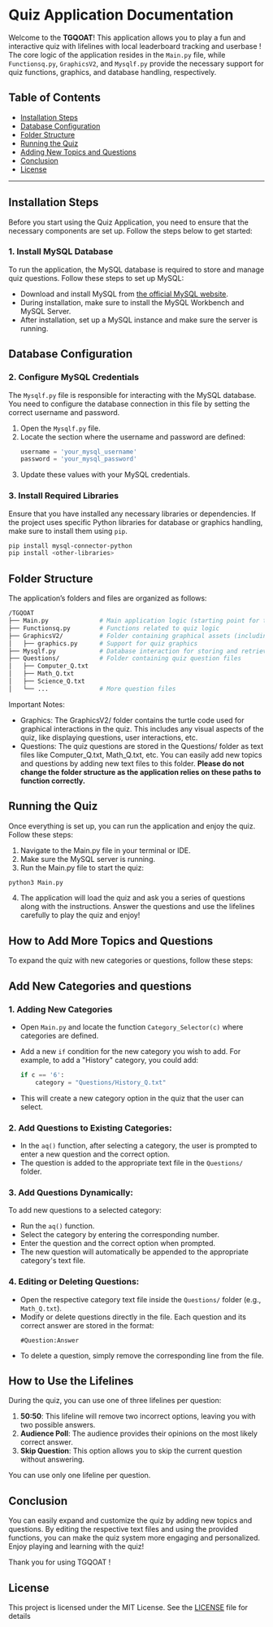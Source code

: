 # Quiz Application Documentation

Welcome to the **TGQOAT**! This application allows you to play a fun and interactive quiz with lifelines with local leaderboard tracking and userbase ! The core logic of the application resides in the `Main.py` file, while `Functionsq.py`, `GraphicsV2`, and `Mysqlf.py` provide the necessary support for quiz functions, graphics, and database handling, respectively.

## Table of Contents

- [Installation Steps](#installation-steps)
- [Database Configuration](#database-configuration)
- [Folder Structure](#folder-structure)
- [Running the Quiz](#running-the-quiz)
- [Adding New Topics and Questions](#add-new-categories-and-questions)
- [Conclusion](#conclusion)
- [License](#license)

---

## Installation Steps
Before you start using the Quiz Application, you need to ensure that the necessary components are set up. Follow the steps below to get started:

### 1. Install MySQL Database

To run the application, the MySQL database is required to store and manage quiz questions. Follow these steps to set up MySQL:

- Download and install MySQL from [the official MySQL website](https://dev.mysql.com/downloads/installer/).
- During installation, make sure to install the MySQL Workbench and MySQL Server.
- After installation, set up a MySQL instance and make sure the server is running.

## Database Configuration

### 2. Configure MySQL Credentials

The `Mysqlf.py` file is responsible for interacting with the MySQL database. You need to configure the database connection in this file by setting the correct username and password.

1. Open the `Mysqlf.py` file.
2. Locate the section where the username and password are defined:
   ```python
   username = 'your_mysql_username'
   password = 'your_mysql_password'
   ```
3. Update these values with your MySQL credentials.

### 3. Install Required Libraries
Ensure that you have installed any necessary libraries or dependencies. If the project uses specific Python libraries for database or graphics handling, make sure to install them using `pip`.
```bash
pip install mysql-connector-python
pip install <other-libraries>
```

## Folder Structure
The application’s folders and files are organized as follows:
```bash
/TGQOAT
├── Main.py              # Main application logic (starting point for the quiz)
├── Functionsq.py        # Functions related to quiz logic
├── GraphicsV2/          # Folder containing graphical assets (including turtle graphics)
│   ├── graphics.py      # Support for quiz graphics
├── Mysqlf.py            # Database interaction for storing and retrieving quiz data
├── Questions/           # Folder containing quiz question files
│   ├── Computer_Q.txt
│   ├── Math_Q.txt
│   ├── Science_Q.txt
│   └── ...              # More question files
```
Important Notes:

- Graphics: The GraphicsV2/ folder contains the turtle code used for graphical interactions in the quiz. This includes any visual aspects of the quiz, like displaying questions, user interactions, etc.
- Questions: The quiz questions are stored in the Questions/ folder as text files like Computer_Q.txt, Math_Q.txt, etc. You can easily add new topics and questions by adding new text files to this folder.
**Please do not change the folder structure as the application relies on these paths to function correctly.**

## Running the Quiz
Once everything is set up, you can run the application and enjoy the quiz. Follow these steps:
1. Navigate to the Main.py file in your terminal or IDE.
2. Make sure the MySQL server is running.
3. Run the Main.py file to start the quiz:
```bash
python3 Main.py
```
4. The application will load the quiz and ask you a series of questions along with the instructions. Answer the questions and use the lifelines carefully to play the quiz and enjoy!
## How to Add More Topics and Questions

To expand the quiz with new categories or questions, follow these steps:

## Add New Categories and questions
### 1. Adding New Categories
   - Open `Main.py` and locate the function `Category_Selector(c)` where categories are defined.
   - Add a new `if` condition for the new category you wish to add. For example, to add a "History" category, you could add:
     ```python
     if c == '6':
         category = "Questions/History_Q.txt"
     ```

   - This will create a new category option in the quiz that the user can select.

### 2. **Add Questions to Existing Categories**:
   - In the `aq()` function, after selecting a category, the user is prompted to enter a new question and the correct option.
   - The question is added to the appropriate text file in the `Questions/` folder.

### 3. **Add Questions Dynamically**:
To add new questions to a selected category:
- Run the `aq()` function.
- Select the category by entering the corresponding number.
- Enter the question and the correct option when prompted.
- The new question will automatically be appended to the appropriate category's text file.

### 4. **Editing or Deleting Questions**:
- Open the respective category text file inside the `Questions/` folder (e.g., `Math_Q.txt`).
- Modify or delete questions directly in the file. Each question and its correct answer are stored in the format:
  ```
  #Question:Answer
  ```
- To delete a question, simply remove the corresponding line from the file.

## How to Use the Lifelines

During the quiz, you can use one of three lifelines per question:
1. **50:50**: This lifeline will remove two incorrect options, leaving you with two possible answers.
2. **Audience Poll**: The audience provides their opinions on the most likely correct answer.
3. **Skip Question**: This option allows you to skip the current question without answering.

You can use only one lifeline per question.

## Conclusion

You can easily expand and customize the quiz by adding new topics and questions. By editing the respective text files and using the provided functions, you can make the quiz system more engaging and personalized. Enjoy playing and learning with the quiz!

Thank you for using TGQOAT !

## License
This project is licensed under the MIT License. See the [LICENSE](LICENSE) file for details
